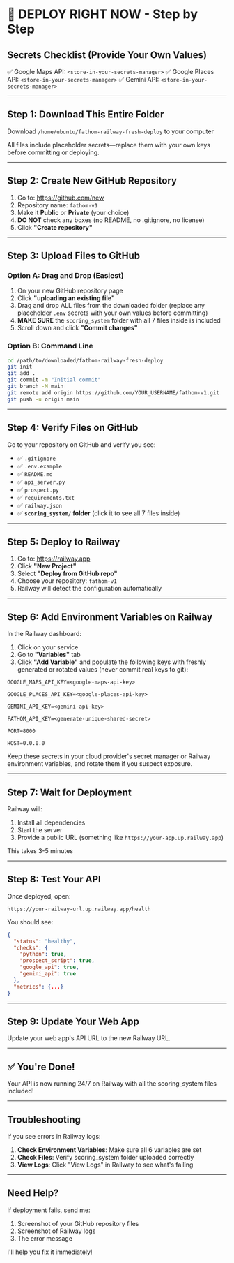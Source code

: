 
# 🚀 DEPLOY RIGHT NOW - Step by Step

## Secrets Checklist (Provide Your Own Values)
✅ Google Maps API: `<store-in-your-secrets-manager>`
✅ Google Places API: `<store-in-your-secrets-manager>`
✅ Gemini API: `<store-in-your-secrets-manager>`

---

## Step 1: Download This Entire Folder
Download `/home/ubuntu/fathom-railway-fresh-deploy` to your computer

All files include placeholder secrets—replace them with your own keys before committing or deploying.

---

## Step 2: Create New GitHub Repository

1. Go to: https://github.com/new
2. Repository name: `fathom-v1`
3. Make it **Public** or **Private** (your choice)
4. **DO NOT** check any boxes (no README, no .gitignore, no license)
5. Click **"Create repository"**

---

## Step 3: Upload Files to GitHub

### Option A: Drag and Drop (Easiest)
1. On your new GitHub repository page
2. Click **"uploading an existing file"**
3. Drag and drop ALL files from the downloaded folder (replace any placeholder `.env` secrets with your own values before committing)
4. **MAKE SURE** the `scoring_system` folder with all 7 files inside is included
5. Scroll down and click **"Commit changes"**

### Option B: Command Line
```bash
cd /path/to/downloaded/fathom-railway-fresh-deploy
git init
git add .
git commit -m "Initial commit"
git branch -M main
git remote add origin https://github.com/YOUR_USERNAME/fathom-v1.git
git push -u origin main
```

---

## Step 4: Verify Files on GitHub

Go to your repository on GitHub and verify you see:
- ✅ `.gitignore`
- ✅ `.env.example`
- ✅ `README.md`
- ✅ `api_server.py`
- ✅ `prospect.py`
- ✅ `requirements.txt`
- ✅ `railway.json`
- ✅ **`scoring_system/` folder** (click it to see all 7 files inside)

---

## Step 5: Deploy to Railway

1. Go to: https://railway.app
2. Click **"New Project"**
3. Select **"Deploy from GitHub repo"**
4. Choose your repository: `fathom-v1`
5. Railway will detect the configuration automatically

---

## Step 6: Add Environment Variables on Railway

In the Railway dashboard:
1. Click on your service
2. Go to **"Variables"** tab
3. Click **"Add Variable"** and populate the following keys with freshly generated or rotated values (never commit real keys to git):

```
GOOGLE_MAPS_API_KEY=<google-maps-api-key>
```
```
GOOGLE_PLACES_API_KEY=<google-places-api-key>
```
```
GEMINI_API_KEY=<gemini-api-key>
```
```
FATHOM_API_KEY=<generate-unique-shared-secret>
```
```
PORT=8000
```
```
HOST=0.0.0.0
```

Keep these secrets in your cloud provider's secret manager or Railway environment variables, and rotate them if you suspect exposure.

---

## Step 7: Wait for Deployment

Railway will:
1. Install all dependencies
2. Start the server
3. Provide a public URL (something like `https://your-app.up.railway.app`)

This takes 3-5 minutes

---

## Step 8: Test Your API

Once deployed, open:
```
https://your-railway-url.up.railway.app/health
```

You should see:
```json
{
  "status": "healthy",
  "checks": {
    "python": true,
    "prospect_script": true,
    "google_api": true,
    "gemini_api": true
  },
  "metrics": {...}
}
```

---

## Step 9: Update Your Web App

Update your web app's API URL to the new Railway URL.

---

## ✅ You're Done!

Your API is now running 24/7 on Railway with all the scoring_system files included!

---

## Troubleshooting

If you see errors in Railway logs:

1. **Check Environment Variables**: Make sure all 6 variables are set
2. **Check Files**: Verify scoring_system folder uploaded correctly
3. **View Logs**: Click "View Logs" in Railway to see what's failing

---

## Need Help?

If deployment fails, send me:
1. Screenshot of your GitHub repository files
2. Screenshot of Railway logs
3. The error message

I'll help you fix it immediately!

